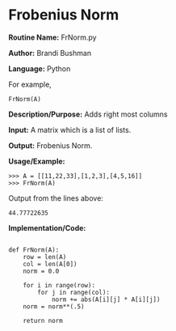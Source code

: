 # Frobenius Norm

**Routine Name:**          FrNorm.py

**Author:** Brandi Bushman

**Language:** Python

For example,

    FrNorm(A)


**Description/Purpose:** Adds right most columns 

**Input:** A matrix which is a list of lists. 

**Output:** Frobenius Norm.

**Usage/Example:**
~~~
>>> A = [[11,22,33],[1,2,3],[4,5,16]]
>>> FrNorm(A)
~~~      
Output from the lines above:
~~~
44.77722635
~~~

**Implementation/Code:**
 
~~~

def FrNorm(A):
    row = len(A)
    col = len(A[0])
    norm = 0.0

    for i in range(row):
        for j in range(col):
            norm += abs(A[i][j] * A[i][j])
    norm = norm**(.5)

    return norm              

~~~
